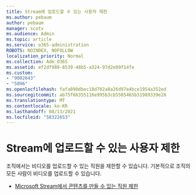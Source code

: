 ```yaml
---
title: Stream에 업로드할 수 있는 사용자 제한
ms.author: pebaum
author: pebaum
manager: scotv
ms.audience: Admin
ms.topic: article
ms.service: o365-administration
ROBOTS: NOINDEX, NOFOLLOW
localization_priority: Normal
ms.collection: Adm_O365
ms.assetid: ef2df989-8539-48b5-a324-97d2e09f14fe
ms.custom:
- "9002643"
- "5096"
ms.openlocfilehash: fafa890dbec18d702a8a26d97e4bce1954a352ed
ms.sourcegitcommit: ab75f66355116e995b3cb5505465b31989339e28
ms.translationtype: MT
ms.contentlocale: ko-KR
ms.lasthandoff: 08/13/2021
ms.locfileid: "58322653"
---
```

# <a name="restrict-users-who-can-upload-to-stream"></a>Stream에 업로드할 수 있는 사용자 제한

조직에서는 비디오를 업로드할 수 있는 직원을 제한할 수 있습니다. 기본적으로 조직의 모든 사람이 비디오를 업로드할 수 있습니다.

- [Microsoft Stream에서 콘텐츠를 만들 수 있는 직원 제한](https://docs.microsoft.com/stream/restrict-uploaders)
